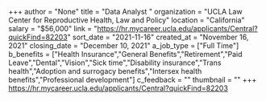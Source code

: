 +++
author = "None"
title = "Data Analyst "
organization = "UCLA Law Center for Reproductive Health, Law and Policy"
location = "California"
salary = "$56,000"
link = "https://hr.mycareer.ucla.edu/applicants/Central?quickFind=82203"
sort_date = "2021-11-16"
created_at = "November 16, 2021"
closing_date = "December 10, 2021"
a_job_type = ["Full Time"]
b_benefits = ["Health Insurance","General Benefits","Retirement","Paid Leave","Dental","Vision","Sick time","Disability insurance","Trans health","Adoption and surrogacy benefits","Intersex health benefits","Professional development"]
c_feedback = ""
thumbnail = ""
+++
https://hr.mycareer.ucla.edu/applicants/Central?quickFind=82203